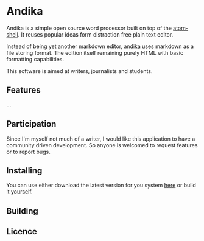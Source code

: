 # Andika

Andika is a simple open source word processor built on top of the [atom-shell](atom-shell). It reuses popular ideas form distraction free plain text editor.

Instead of being yet another markdown editor, andika uses markdown as a file storing format. The edition itself remaining purely HTML with basic formatting capabilities.

This software is aimed at writers, journalists and students.

## Features

...

## Participation

Since I'm myself not much of a writer, I would like this application to have a community driven development. So anyone is welcomed to request features or to report bugs.

## Installing

You can use either download the latest version for you system [here](here) or build it yourself.

## Building

## Licence